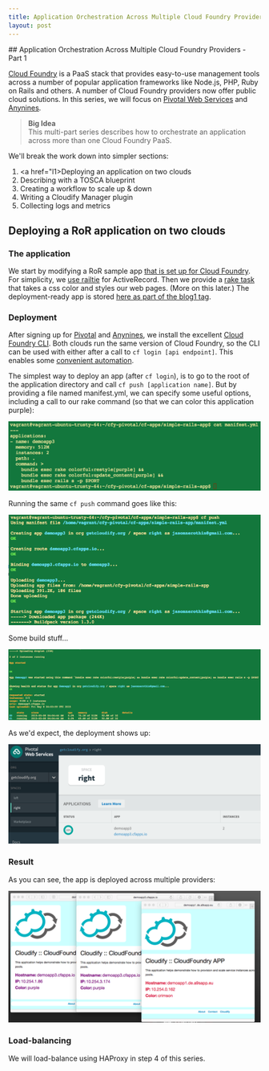 ```yaml
---
title: Application Orchestration Across Multiple Cloud Foundry Providers - Part 1
layout: post
---
```

<link rel='stylesheet' href='../css/markdown7.css'/>
## Application Orchestration Across Multiple Cloud Foundry Providers - Part 1 

[Cloud Foundry](http://www.cloudfoundry.org) is a PaaS stack that provides easy-to-use management tools across a number 
of popular application frameworks like Node.js, PHP, Ruby on Rails and others. A number of Cloud Foundry providers now 
offer public cloud solutions. In this series, we will focus on [Pivotal Web Services](http://run.pivotal.io) and 
[Anynines](http://www.anynines.com).

> **Big Idea** <br/>
> This multi-part series describes how to orchestrate an application across more than one Cloud Foundry PaaS.   

We'll break the work down into simpler sections:

1. <a href="l1>Deploying an application on two clouds</a>
1. Describing with a TOSCA blueprint
1. Creating a workflow to scale up &amp; down
1. Writing a Cloudify Manager plugin
1. Collecting logs and metrics

## Deploying a RoR application on two clouds<a name="l1"></a>

### The application

We start by modifying a RoR sample app [that is set up for Cloud Foundry](https://github.com/cloudfoundry-samples/rails_sample_app/blob/master/README.markdown). For simplicity, we [use railtie](http://stackoverflow.com/questions/19078044/disable-activerecord-for-rails-4) for ActiveRecord. Then we provide a [rake task](https://github.com/GigaSpaces-POCs/cfy-pivotal/blob/f7c7f093088b4ab9e9c7b4e40d8163bd4af167db/cf-apps/simple-rails-app/lib/tasks/colorful.rake) that takes a css color and styles our web pages. (More on this later.) The deployment-ready app is stored [here as part of the blog1 tag](https://github.com/GigaSpaces-POCs/cfy-pivotal/tree/blog1/cf-apps/simple-rails-app).

### Deployment

After signing up for [Pivotal](https://console.run.pivotal.io/register) and [Anynines](http://www.anynines.com), we install the excellent [Cloud Foundry CLI](http://docs.run.pivotal.io/devguide/installcf/). Both clouds run the same version of Cloud Foundry, so the CLI can be used with either after a call to `cf login [api endpoint]`. This enables some [convenient automation](https://github.com/GigaSpaces-POCs/cfy-pivotal/commit/1d6aa17f7bf562fa87be835c678cae79f70c02f2).

The simplest way to deploy an app (after `cf login`), is to go to the root of the application directory and call `cf push [application name]`. But by providing a file named manifest.yml, we can specify some useful options, including a call to our rake command (so that we can color this application purple):

![manifest.yml options](images/manifest.png)

Running the same `cf push` command goes like this:

![pushing](images/push1.png)

Some build stuff&hellip;

![finishing up](images/push2.png)

As we'd expect, the deployment shows up:

![Pivotal Control Panel](images/pivcp.png)

### Result

As you can see, the app is deployed across multiple providers:

![Many providers](images/many.png)

### Load-balancing

We will load-balance using HAProxy in step 4 of this series.  